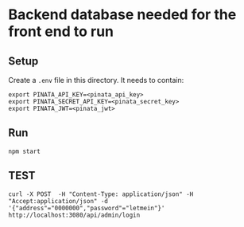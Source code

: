 # Backend database needed for the front end to run

## Setup
Create a `.env` file in this directory.  It needs to contain:
```
export PINATA_API_KEY=<pinata_api_key>
export PINATA_SECRET_API_KEY=<pinata_secret_key>
export PINATA_JWT=<pinata_jwt>
```

## Run

`npm start`

## TEST

`curl -X POST  -H "Content-Type: application/json" -H "Accept:application/json" -d '{"address"="0000000","password"="letmein"}' http://localhost:3080/api/admin/login`
